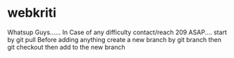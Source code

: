 # webkriti
Whatsup Guys......
In Case of any difficulty contact/reach 209 ASAP....
start by git pull
Before adding anything create a new branch by git branch<newbranchname> then git checkout <newbranch>
then add to the new branch
